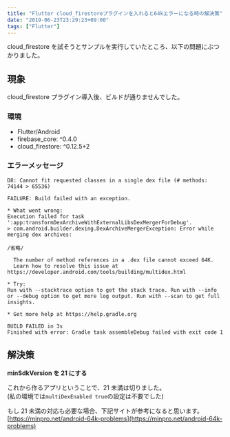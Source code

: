 ```yaml
---
title: "Flutter cloud_firestoreプラグインを入れると64kエラーになる時の解決策"
date: "2019-06-23T23:29:23+09:00"
tags: ["Flutter"]
---
```


cloud_firestore を試そうとサンプルを実行していたところ、以下の問題にぶつかりました。

## 現象

cloud_firestore プラグイン導入後、ビルドが通りませんでした。

### 環境

- Flutter/Android
- firebase_core: ^0.4.0
- cloud_firestore: ^0.12.5+2

### エラーメッセージ

```
D8: Cannot fit requested classes in a single dex file (# methods: 74144 > 65536)

FAILURE: Build failed with an exception.

* What went wrong:
Execution failed for task ':app:transformDexArchiveWithExternalLibsDexMergerForDebug'.
> com.android.builder.dexing.DexArchiveMergerException: Error while merging dex archives:

/省略/

  The number of method references in a .dex file cannot exceed 64K.
  Learn how to resolve this issue at https://developer.android.com/tools/building/multidex.html

* Try:
Run with --stacktrace option to get the stack trace. Run with --info or --debug option to get more log output. Run with --scan to get full insights.

* Get more help at https://help.gradle.org

BUILD FAILED in 3s
Finished with error: Gradle task assembleDebug failed with exit code 1
```

## 解決策

**minSdkVersion を 21 にする**

これから作るアプリということで、21 未満は切りました。  
(私の環境では`multiDexEnabled true`の設定は不要でした)

もし 21 未満の対応も必要な場合、下記サイトが参考になると思います。  
[https://minpro.net/android-64k-problems](https://minpro.net/android-64k-problems)
